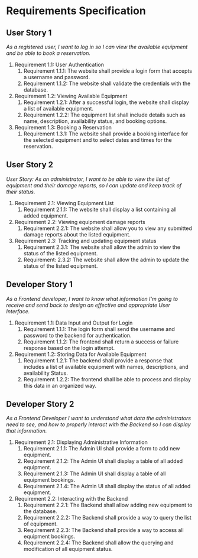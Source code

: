 # Requirements Specification

## User Story 1
_As a registered user, I want to log in so I can view the available equipment and be able to book a reservation._
1. Requirement 1.1: User Authentication
    1. Requirement 1.1.1: The website shall provide a login form that accepts a username and password.
    2. Requirement 1.1.2: The website shall validate the credentials with the database.
2. Requirement 1.2: Viewing Available Equipment
   1. Requirement 1.2.1: After a successful login, the website shall display a list of available equipment.
   2. Requirement 1.2.2: The equipment list shall include details such as name, description, availability status, and booking options.
3.  Requirement 1.3: Booking a Reservation 
    1. Requirement 1.3.1: The website shall provide a booking interface for the selected equipment and to select dates and times for the reservation.

## User Story 2
_User Story: As an administrator, I want to be able to view the list of equipment and their damage reports, so I can update and keep track of their status._
1. Requirement 2.1: Viewing Equipment List
    1. Requirement 2.1.1: The website shall display a list containing all added equipment.
2. Requirement 2.2: Viewing equipment damage reports
    1. Requirement 2.2.1: The website shall allow you to view any submitted damage reports about the listed equipment.
3. Requirement 2.3: Tracking and updating equipment status
    1. Requirement 2.3.1: The website shall allow the admin to view the status of the listed equipment.
    2. Requirement: 2.3.2: The website shall allow the admin to update the status of the listed equipment.

## Developer Story 1
_As a Frontend developer, I want to know what information I'm going to receive and send back to design an effective and appropriate User Interface._
1. Requirement 1.1: Data Input and Output for Login
   1. Requirement 1.1.1: The login form shall send the username and password to the backend for authentication.
   2. Requirement 1.1.2: The frontend shall return a success or failure response based on the login attempt.
2. Requirement 1.2: Storing Data for Available Equipment
   1. Requirement 1.2.1: The backend shall provide a response that includes a list of available equipment with names, descriptions, and availability Status.
   2. Requirement 1.2.2: The frontend shall be able to process and display this data in an organized way.

## Developer Story 2
_As a Frontend Developer I want to understand what data the administrators need to see, and how to properly interact with the Backend so I can display that information._
1. Requirement 2.1: Displaying Administrative Information
   1. Requirement 2.1.1: The Admin UI shall provide a form to add new equipment.
   2. Requirement 2.1.2: The Admin UI shall display a table of all added equipment.
   3. Requirement 2.1.3: The Admin UI shall display a table of all equipment bookings.
   4. Requirement 2.1.4: The Admin UI shall display the status of all added equipment.
2. Requirement 2.2: Interacting with the Backend
   1. Requirement 2.2.1: The Backend shall allow adding new equipment to the database.
   2. Requirement 2.2.2: The Backend shall provide a way to query the list of equipment.
   3. Requirement 2.2.3: The Backend shall provide a way to access all equipment bookings.
   4. Requirement 2.2.4: The Backend shall allow the querying and modification of all equipment status.